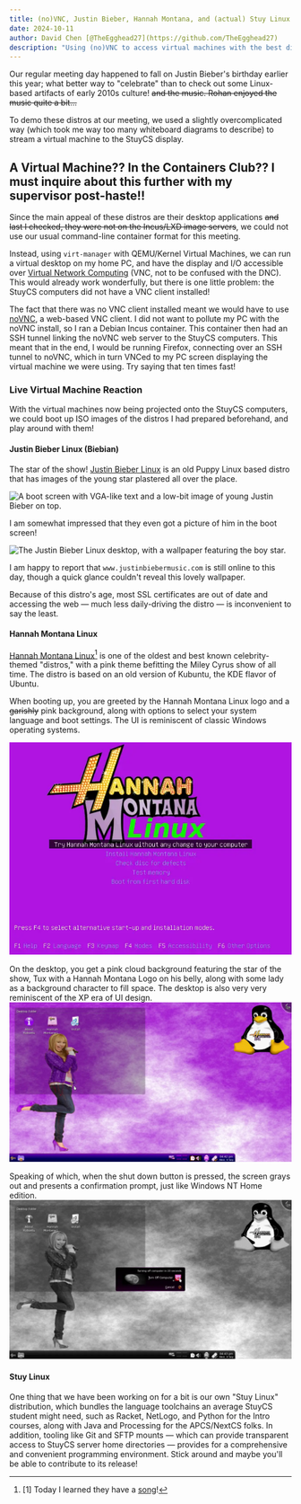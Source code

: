 ```yaml
---
title: (no)VNC, Justin Bieber, Hannah Montana, and (actual) Stuy Linux
date: 2024-10-11
author: David Chen [@TheEgghead27](https://github.com/TheEgghead27)
description: "Using (no)VNC to access virtual machines with the best distros: Justin Bieber Linux, Hannah Montana Linux, and Stuy Linux!"
---
```


Our regular meeting day happened to fall on Justin Bieber's birthday earlier 
this year; what better way to "celebrate" than to check out some Linux-based 
artifacts of early 2010s culture! ~~and the music. Rohan enjoyed the music 
quite a bit...~~

To demo these distros at our meeting, we used a slightly overcomplicated way 
(which took me way too many whiteboard diagrams to describe) to stream a 
virtual machine to the StuyCS display.

## A Virtual Machine?? In the Containers Club?? I must inquire about this further with my supervisor post-haste!!
Since the main appeal of these distros are their desktop applications ~~and 
last I checked, they were not on the Incus/LXD image servers~~, we could not 
use our usual command-line container format for this meeting.

Instead, using `virt-manager` with QEMU/Kernel Virtual Machines, we can run a 
virtual desktop on my home PC, and have the display and I/O accessible over 
[Virtual Network 
Computing](https://en.wikipedia.org/wiki/Virtual_Network_Computing) (VNC, not 
to be confused with the DNC). This would already work wonderfully, but there is 
one little problem: the StuyCS computers did not have a VNC client installed!

The fact that there was no VNC client installed meant we would have to use 
[noVNC](https://novnc.com/info.html), a web-based VNC client. I did not want to 
pollute my PC with the noVNC install, so I ran a Debian Incus container. This 
container then had an SSH tunnel linking the noVNC web server to the StuyCS 
computers. This meant that in the end, I would be running Firefox, connecting 
over an SSH tunnel to noVNC, which in turn VNCed to my PC screen displaying the 
virtual machine we were using. Try saying that ten times fast!

### Live Virtual Machine Reaction
With the virtual machines now being projected onto the StuyCS computers, we 
could boot up ISO images of the distros I had prepared beforehand, and play 
around with them!

#### Justin Bieber Linux (Biebian)
The star of the show! [Justin Bieber Linux](https://biebian.sourceforge.net/) 
is an old Puppy Linux based distro that has images of the young star plastered 
all over the place.

![A boot screen with VGA-like text and a low-bit image of young Justin Bieber 
on top.](JBL_0.png)

I am somewhat impressed that they even got a picture of him in the boot screen!

![The Justin Bieber Linux desktop, with a wallpaper featuring the boy 
star.](JBL_1.webp)

I am happy to report that `www.justinbiebermusic.com` is still online to this 
day, though a quick glance couldn't reveal this lovely wallpaper.

Because of this distro's age, most SSL certificates are out of date and 
accessing the web — much less daily-driving the distro — is inconvenient to 
say the least.

#### Hannah Montana Linux
[Hannah Montana Linux](https://hannahmontana.sourceforge.net/)[^1] is one of 
the oldest and best known celebrity-themed "distros," with a pink theme 
befitting the Miley Cyrus show of all time. The distro is based on an old 
version of Kubuntu, the KDE flavor of Ubuntu.

[^1]: [1] Today I learned they have a 
[song](https://hannahmontana.sourceforge.net/song.html)!

When booting up, you are greeted by the Hannah Montana Linux logo and a 
~~garishly~~ pink background, along with options to select your system language 
and boot settings. The UI is reminiscent of classic Windows operating systems.

![](HML_0.webp)

On the desktop, you get a pink cloud background featuring the star of the show, 
Tux with a Hannah Montana Logo on his belly, along with some lady as a 
background character to fill space. The desktop is also very very reminiscent 
of the XP era of UI design.
![](HML_1.webp)

Speaking of which, when the shut down button is pressed, the screen grays out 
and presents a confirmation prompt, just like Windows NT Home edition.
![](HML_2.webp)


#### Stuy Linux
One thing that we have been working on for a bit is our own "Stuy Linux" 
distribution, which bundles the language toolchains an average StuyCS student 
might need, such as Racket, NetLogo, and Python for the Intro courses, along 
with Java and Processing for the APCS/NextCS folks. In addition, tooling like 
Git and SFTP mounts — which can provide transparent access to StuyCS server 
home directories — provides for a comprehensive and convenient programming 
environment. Stick around and maybe you'll be able to contribute to its release!
